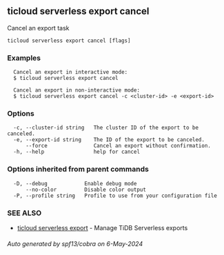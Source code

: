## ticloud serverless export cancel

Cancel an export task

```
ticloud serverless export cancel [flags]
```

### Examples

```
  Cancel an export in interactive mode:
  $ ticloud serverless export cancel

  Cancel an export in non-interactive mode:
  $ ticloud serverless export cancel -c <cluster-id> -e <export-id>
```

### Options

```
  -c, --cluster-id string   The cluster ID of the export to be canceled.
  -e, --export-id string    The ID of the export to be canceled.
      --force               Cancel an export without confirmation.
  -h, --help                help for cancel
```

### Options inherited from parent commands

```
  -D, --debug            Enable debug mode
      --no-color         Disable color output
  -P, --profile string   Profile to use from your configuration file
```

### SEE ALSO

* [ticloud serverless export](ticloud_serverless_export.md)	 - Manage TiDB Serverless exports

###### Auto generated by spf13/cobra on 6-May-2024
